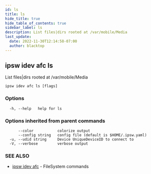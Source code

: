 ```yaml
---
id: ls
title: ls
hide_title: true
hide_table_of_contents: true
sidebar_label: ls
description: List files|dirs rooted at /var/mobile/Media
last_update:
  date: 2022-11-30T12:14:58-07:00
  author: blacktop
---
```

## ipsw idev afc ls

List files|dirs rooted at /var/mobile/Media

```
ipsw idev afc ls [flags]
```

### Options

```
  -h, --help   help for ls
```

### Options inherited from parent commands

```
      --color           colorize output
      --config string   config file (default is $HOME/.ipsw.yaml)
  -u, --udid string     Device UniqueDeviceID to connect to
  -V, --verbose         verbose output
```

### SEE ALSO

* [ipsw idev afc](/docs/cli/ipsw/idev/afc)	 - FileSystem commands

